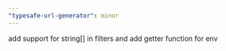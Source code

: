 ```yaml
---
"typesafe-url-generator": minor
---
```


add support for string[] in filters and add getter function for env
